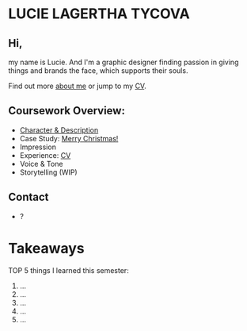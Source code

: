 # LUCIE LAGERTHA TYCOVA

## Hi, 
my name is Lucie. And I'm a graphic designer finding passion in giving things and brands the face, which supports their souls.

Find out more [about me](01-character-description/) or jump to my [CV](04-experience/index.md).

## Coursework Overview:

- [Character & Description](01-character-description.md)
- Case Study: [Merry Christmas!](03-aboutness/case-study.md)
- Impression
- Experience: [CV](english-for-designers/04-experience/index.md)
- Voice & Tone
- Storytelling (WIP)

## Contact

- ?

# Takeaways

TOP 5 things I learned this semester:

1. …
2. …
3. …
4. …
5. …
